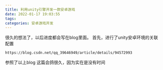 ```yaml
---
title: 利用unity引擎开发一款安卓游戏
date: 2022-01-17 19:03:55
tags:
categories: 安卓游戏开发
---
```

很久的想法了，以后进度都会写在blog里面。
首先，进行了unity安卓环境的关联配置
```
https://blog.csdn.net/qq_39646949/article/details/94572993
```
参照了以上blog
这篇会鸽很久，因为实在是没有时间